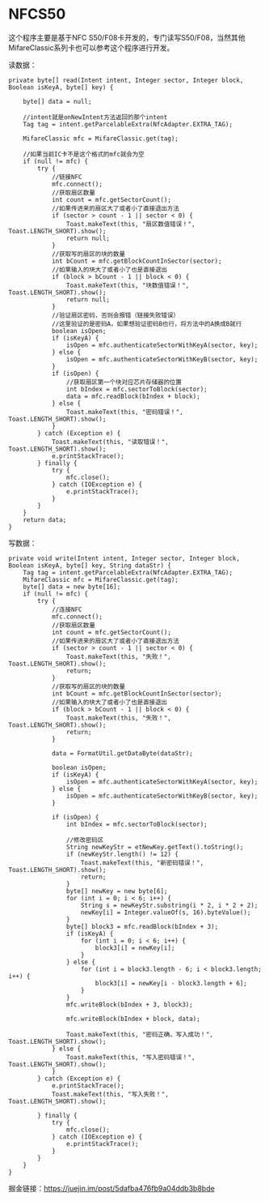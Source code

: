 # NFCS50

这个程序主要是基于NFC S50/F08卡开发的，专门读写S50/F08，当然其他MifareClassic系列卡也可以参考这个程序进行开发。

读数据：

    private byte[] read(Intent intent, Integer sector, Integer block, Boolean isKeyA, byte[] key) {

        byte[] data = null;

        //intent就是onNewIntent方法返回的那个intent
        Tag tag = intent.getParcelableExtra(NfcAdapter.EXTRA_TAG);

        MifareClassic mfc = MifareClassic.get(tag);

        //如果当前IC卡不是这个格式的mfc就会为空
        if (null != mfc) {
            try {
                //链接NFC
                mfc.connect();
                //获取扇区数量
                int count = mfc.getSectorCount();
                //如果传进来的扇区大了或者小了直接退出方法
                if (sector > count - 1 || sector < 0) {
                    Toast.makeText(this, "扇区数值错误！", Toast.LENGTH_SHORT).show();
                    return null;
                }
                //获取写的扇区的块的数量
                int bCount = mfc.getBlockCountInSector(sector);
                //如果输入的块大了或者小了也是直接退出
                if (block > bCount - 1 || block < 0) {
                    Toast.makeText(this, "块数值错误！", Toast.LENGTH_SHORT).show();
                    return null;
                }
                //验证扇区密码，否则会报错（链接失败错误）
                //这里验证的是密码A，如果想验证密码B也行，将方法中的A换成B就行
                boolean isOpen;
                if (isKeyA) {
                    isOpen = mfc.authenticateSectorWithKeyA(sector, key);
                } else {
                    isOpen = mfc.authenticateSectorWithKeyB(sector, key);
                }
                if (isOpen) {
                    //获取扇区第一个块对应芯片存储器的位置
                    int bIndex = mfc.sectorToBlock(sector);
                    data = mfc.readBlock(bIndex + block);
                } else {
                    Toast.makeText(this, "密码错误！", Toast.LENGTH_SHORT).show();
                }
            } catch (Exception e) {
                Toast.makeText(this, "读取错误！", Toast.LENGTH_SHORT).show();
                e.printStackTrace();
            } finally {
                try {
                    mfc.close();
                } catch (IOException e) {
                    e.printStackTrace();
                }
            }
        }
        return data;
    }

写数据：

    private void write(Intent intent, Integer sector, Integer block, Boolean isKeyA, byte[] key, String dataStr) {
        Tag tag = intent.getParcelableExtra(NfcAdapter.EXTRA_TAG);
        MifareClassic mfc = MifareClassic.get(tag);
        byte[] data = new byte[16];
        if (null != mfc) {
            try {
                //连接NFC
                mfc.connect();
                //获取扇区数量
                int count = mfc.getSectorCount();
                //如果传进来的扇区大了或者小了直接退出方法
                if (sector > count - 1 || sector < 0) {
                    Toast.makeText(this, "失败！", Toast.LENGTH_SHORT).show();
                    return;
                }
                //获取写的扇区的块的数量
                int bCount = mfc.getBlockCountInSector(sector);
                //如果输入的块大了或者小了也是直接退出
                if (block > bCount - 1 || block < 0) {
                    Toast.makeText(this, "失败！", Toast.LENGTH_SHORT).show();
                    return;
                }

                data = FormatUtil.getDataByte(dataStr);

                boolean isOpen;
                if (isKeyA) {
                    isOpen = mfc.authenticateSectorWithKeyA(sector, key);
                } else {
                    isOpen = mfc.authenticateSectorWithKeyB(sector, key);
                }

                if (isOpen) {
                    int bIndex = mfc.sectorToBlock(sector);

                    //修改密码区
                    String newKeyStr = etNewKey.getText().toString();
                    if (newKeyStr.length() != 12) {
                        Toast.makeText(this, "新密码错误！", Toast.LENGTH_SHORT).show();
                        return;
                    }
                    byte[] newKey = new byte[6];
                    for (int i = 0; i < 6; i++) {
                        String s = newKeyStr.substring(i * 2, i * 2 + 2);
                        newKey[i] = Integer.valueOf(s, 16).byteValue();
                    }
                    byte[] block3 = mfc.readBlock(bIndex + 3);
                    if (isKeyA) {
                        for (int i = 0; i < 6; i++) {
                            block3[i] = newKey[i];
                        }
                    } else {
                        for (int i = block3.length - 6; i < block3.length; i++) {
                            block3[i] = newKey[i - block3.length + 6];
                        }
                    }
                    mfc.writeBlock(bIndex + 3, block3);

                    mfc.writeBlock(bIndex + block, data);

                    Toast.makeText(this, "密码正确，写入成功！", Toast.LENGTH_SHORT).show();
                } else {
                    Toast.makeText(this, "写入密码错误！", Toast.LENGTH_SHORT).show();
                }
            } catch (Exception e) {
                e.printStackTrace();
                Toast.makeText(this, "写入失败！", Toast.LENGTH_SHORT).show();

            } finally {
                try {
                    mfc.close();
                } catch (IOException e) {
                    e.printStackTrace();
                }
            }
        }
    }

掘金链接：https://juejin.im/post/5dafba476fb9a04ddb3b8bde
